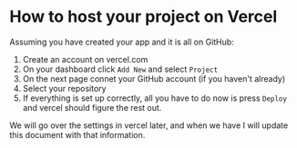 # How to host your project on Vercel

Assuming you have created your app and it is all on GitHub:

1. Create an account on vercel.com
2. On your dashboard click `Add New` and select `Project`
3. On the next page connet your GitHub account (if you haven't already)
4. Select your repository
5. If everything is set up correctly, all you have to do now is press `Deploy` and vercel should figure the rest out.

We will go over the settings in vercel later, and when we have I will update this document with that information.
